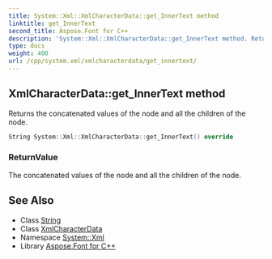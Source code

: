 ```yaml
---
title: System::Xml::XmlCharacterData::get_InnerText method
linktitle: get_InnerText
second_title: Aspose.Font for C++
description: 'System::Xml::XmlCharacterData::get_InnerText method. Returns the concatenated values of the node and all the children of the node in C++.'
type: docs
weight: 400
url: /cpp/system.xml/xmlcharacterdata/get_innertext/
---
```

## XmlCharacterData::get_InnerText method


Returns the concatenated values of the node and all the children of the node.

```cpp
String System::Xml::XmlCharacterData::get_InnerText() override
```


### ReturnValue

The concatenated values of the node and all the children of the node.

## See Also

* Class [String](../../../system/string/)
* Class [XmlCharacterData](../)
* Namespace [System::Xml](../../)
* Library [Aspose.Font for C++](../../../)

